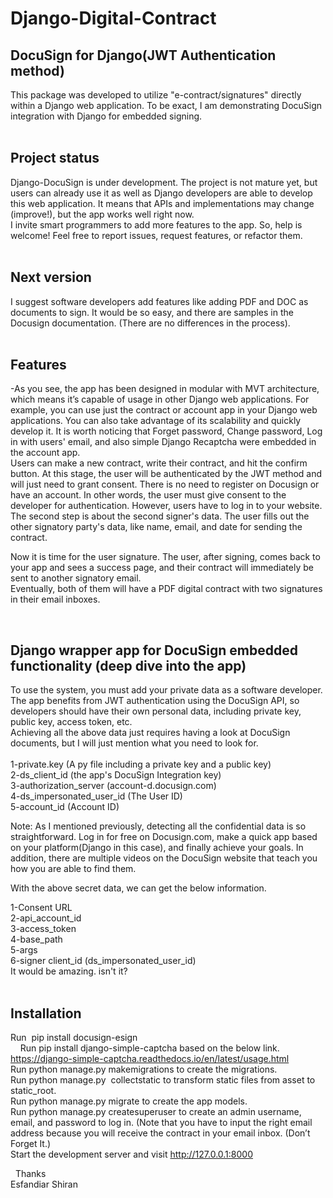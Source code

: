 # Django-Digital-Contract <br />
## DocuSign for Django(JWT Authentication method) <br />

This package was developed to utilize "e-contract/signatures" directly within a Django web application. To be exact, I am demonstrating DocuSign <br /> integration with Django for embedded signing.<br />
 
## Project status

Django-DocuSign is under development. The project is not mature yet, but users can already use it as well as Django developers are able to develop this web application. It means that APIs and implementations may change (improve!), but the app works well right now. <br />
I invite smart programmers to add more features to the app. So, help is welcome! Feel free to report issues, request features, or refactor them.<br />
 
## Next version<br />
I suggest software developers add features like adding PDF and DOC as documents to sign. It would be so easy, and there are samples in the Docusign documentation. (There are no differences in the process).<br />
 
## Features<br />
-As you see, the app has been designed in modular with MVT architecture, which means it’s capable of usage in other Django web applications. For example, you can use just the contract or account app in your Django web applications. You can also take advantage of its scalability and quickly develop it. It is worth noticing that Forget password, Change password, Log in with users' email, and also simple Django Recaptcha were embedded in the account app.<br />
Users can make a new contract, write their contract, and hit the confirm button. At this stage, the user will be authenticated by the JWT method and will just need to grant consent. There is no need to register on Docusign or have an account. In other words, the user must give consent to the developer for authentication. However, users have to log in to your website.<br />
The second step is about the second signer's data. The user fills out the other signatory party's data, like name, email, and date for sending the contract.<br />

Now it is time for the user signature. The user, after signing, comes back to your app and sees a success page, and their contract will immediately be sent to another signatory email.<br />
Eventually, both of them will have a PDF digital contract with two signatures in their email inboxes.<br />

 
## Django wrapper app for DocuSign embedded functionality (deep dive into the app)<br />

To use the system, you must add your private data as a software developer. The app benefits from JWT authentication using the DocuSign API, so developers should have their own personal data, including private key, public key, access token, etc.<br />
Achieving all the above data just requires having a look at DocuSign documents, but I will just mention what you need to look for.<br /><br />
1-private.key               (A py file including a private key and a public key)<br />
2-ds_client_id              (the app's DocuSign Integration key)<br />
3-authorization_server      (account-d.docusign.com)<br />
4-ds_impersonated_user_id   (The User ID)<br />
5-account_id                (Account ID)<br />

Note: As I mentioned previously, detecting all the confidential data is so straightforward. Log in for free on Docusign.com, make a quick app based on your platform(Django in this case), and finally achieve your goals. In addition, there are multiple videos on the DocuSign website that teach you how you are able to find them.<br />

With the above secret data, we can get the below information.<br />

1-Consent URL<br />
2-api_account_id<br />
3-access_token<br />
4-base_path<br />
5-args<br />
6-signer client_id (ds_impersonated_user_id)<br />
It would be amazing. isn't it?<br />
 

## Installation<br />

Run  pip install docusign-esign <br/>   
Run pip install django-simple-captcha based on the below link.<br />
https://django-simple-captcha.readthedocs.io/en/latest/usage.html <br />
Run python manage.py makemigrations to create the migrations. <br />
Run python manage.py  collectstatic to transform static files from asset to static_root. <br />
Run python manage.py migrate to create the app models. <br />
Run python manage.py createsuperuser to create an admin username, email, and password to log in. (Note that you have to input the right email address because you will receive the contract in your email inbox. (Don’t Forget It.)<br />
Start the development server and visit http://127.0.0.1:8000 <br />

 
Thanks <br />
Esfandiar Shiran <br />
